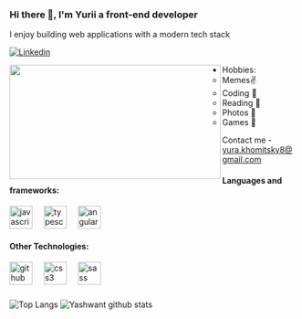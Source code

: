### Hi there 👋, I'm Yurii a front-end developer
I enjoy building web applications with a modern tech stack


[![Linkedin](https://img.shields.io/badge/-LinkedIn-blue?style=flat&logo=Linkedin&logoColor=white)](https://www.linkedin.com/in/yurakhomitskyi/)

<img width="370" height="200" align="left" src="https://64.media.tumblr.com/a935d7cacf17663f8bd18f49290abc1f/43e72218d5e4fdeb-5e/s1280x1920/4a86eeb2b099cc32f7c1e64663716aaeb364ba1c.gifv"  />

- Hobbies:
  - Memes✌️
  - Coding 😬
  - Reading 🤔
  - Photos 🤗
  - Games 🫡 

Contact me - <a href="mailto:yura.khomitsky8@gmail.com">yura.khomitsky8@gmail.com</a>
  
<div align="left">
  <h4>Languages and frameworks:</h4>
  <img src="https://cdn.jsdelivr.net/gh/devicons/devicon/icons/javascript/javascript-original.svg" height="40" alt="javascript logo"  />
  <img width="12" />
  <img src="https://cdn.jsdelivr.net/gh/devicons/devicon/icons/typescript/typescript-original.svg" height="40" alt="typescript logo"  />
  <img width="12" />
  <img src="https://cdn.jsdelivr.net/gh/devicons/devicon/icons/angularjs/angularjs-original.svg" height="40" alt="angularjs logo"  />
</div>

<div align="left">
  <h4>Other Technologies:</h4>
  <img src="https://skillicons.dev/icons?i=github" height="40" alt="github logo"  />
  <img width="12" />
  <img src="https://cdn.jsdelivr.net/gh/devicons/devicon/icons/css3/css3-original.svg" height="40" alt="css3 logo"  />
  <img width="12" />
  <img src="https://cdn.jsdelivr.net/gh/devicons/devicon/icons/sass/sass-original.svg" height="40" alt="sass logo"  />
  <img width="12" />
</div>

###

![Top Langs](https://github-readme-stats.vercel.app/api/top-langs/?username=yurakhomitsky&theme=tokyonight)
![Yashwant github stats](https://github-readme-stats.vercel.app/api?username=yurakhomitsky&show_icons=true&theme=tokyonight)
